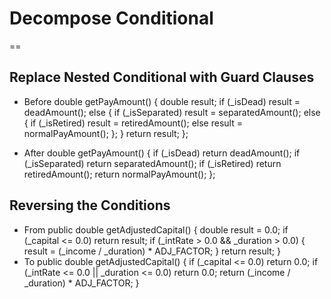 # Decompose Conditional #
==
## Replace Nested Conditional with Guard Clauses ##
* Before
    double getPayAmount() {
        double result;
        if (_isDead) result = deadAmount();
        else {
            if (_isSeparated) result = separatedAmount();
            else {
                if (_isRetired) result = retiredAmount();
                else result = normalPayAmount();
            };
        }
        return result;
    };

* After
    double getPayAmount() {
        if (_isDead) return deadAmount();
        if (_isSeparated) return separatedAmount();
        if (_isRetired) return retiredAmount();
        return normalPayAmount();
    };


## Reversing the Conditions ##
* From
    public double getAdjustedCapital() {
        double result = 0.0;
        if (_capital <= 0.0) return result;
        if (_intRate > 0.0 && _duration > 0.0) {
            result = (_income / _duration) * ADJ_FACTOR;
        }
        return result;
    }
* To
    public double getAdjustedCapital() {
        if (_capital <= 0.0) return 0.0;
        if (_intRate <= 0.0 || _duration <= 0.0) return 0.0;
        return (_income / _duration) * ADJ_FACTOR;
    }